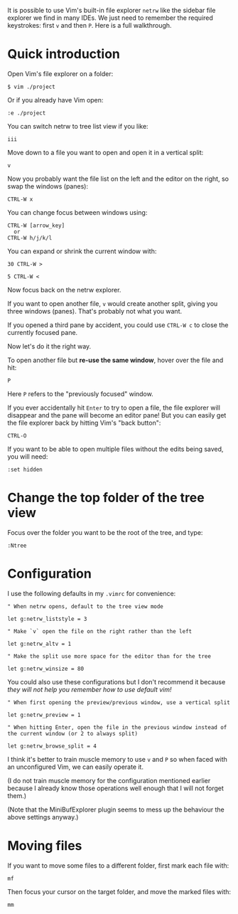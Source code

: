 It is possible to use Vim's built-in file explorer `netrw` like the sidebar file explorer we find in many IDEs.  We just need to remember the required keystrokes: first `v` and then `P`.  Here is a full walkthrough.

# Quick introduction

Open Vim's file explorer on a folder:

    $ vim ./project

Or if you already have Vim open:

    :e ./project

You can switch netrw to tree list view if you like:

    iii

Move down to a file you want to open and open it in a vertical split:

    v

Now you probably want the file list on the left and the editor on the right, so swap the windows (panes):

    CTRL-W x

You can change focus between windows using:

    CTRL-W [arrow_key]
      or
    CTRL-W h/j/k/l

You can expand or shrink the current window with:

    30 CTRL-W >

    5 CTRL-W <

Now focus back on the netrw explorer.

If you want to open another file, `v` would create another split, giving you three windows (panes).  That's probably not what you want.

If you opened a third pane by accident, you could use `CTRL-W c` to close the currently focused pane.

Now let's do it the right way.

To open another file but **re-use the same window**, hover over the file and hit:

    P

Here `P` refers to the "previously focused" window.

If you ever accidentally hit `Enter` to try to open a file, the file explorer will disappear and the pane will become an editor pane!  But you can easily get the file explorer back by hitting Vim's "back button":

    CTRL-O

If you want to be able to open multiple files without the edits being saved, you will need:

    :set hidden



# Change the top folder of the tree view

Focus over the folder you want to be the root of the tree, and type:

    :Ntree



# Configuration

I use the following defaults in my `.vimrc` for convenience:

```vim
" When netrw opens, default to the tree view mode

let g:netrw_liststyle = 3

" Make `v` open the file on the right rather than the left

let g:netrw_altv = 1

" Make the split use more space for the editor than for the tree

let g:netrw_winsize = 80
```

You could also use these configurations but I don't recommend it because _they will not help you remember how to use default vim!_

```vim
" When first opening the preview/previous window, use a vertical split

let g:netrw_preview = 1

" When hitting Enter, open the file in the previous window instead of the current window (or 2 to always split)

let g:netrw_browse_split = 4
```

I think it's better to train muscle memory to use `v` and `P` so when faced with an unconfigured Vim, we can easily operate it.

(I do not train muscle memory for the configuration mentioned earlier because I already know those operations well enough that I will not forget them.)

(Note that the MiniBufExplorer plugin seems to mess up the behaviour the above settings anyway.)



# Moving files

If you want to move some files to a different folder, first mark each file with:

    mf

Then focus your cursor on the target folder, and move the marked files with:

    mm

